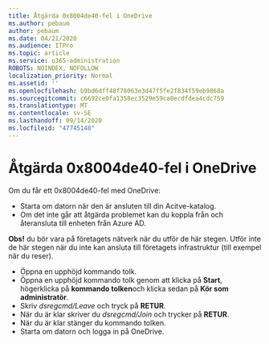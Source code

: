 ```yaml
---
title: Åtgärda 0x8004de40-fel i OneDrive
ms.author: pebaum
author: pebaum
ms.date: 04/21/2020
ms.audience: ITPro
ms.topic: article
ms.service: o365-administration
ROBOTS: NOINDEX, NOFOLLOW
localization_priority: Normal
ms.assetid: ''
ms.openlocfilehash: b9bd6dff48f78063e3d47f5fe2f834f59eb9868a
ms.sourcegitcommit: c6692ce0fa1358ec3529e59ca0ecdfdea4cdc759
ms.translationtype: MT
ms.contentlocale: sv-SE
ms.lasthandoff: 09/14/2020
ms.locfileid: "47745148"
---
```

# <a name="fix-0x8004de40-error-in-onedrive"></a>Åtgärda 0x8004de40-fel i OneDrive

Om du får ett 0x8004de40-fel med OneDrive:

- Starta om datorn när den är ansluten till din Acitve-katalog.
- Om det inte går att åtgärda problemet kan du koppla från och återansluta till enheten från Azure AD. 

**Obs!** du bör vara på företagets nätverk när du utför de här stegen. Utför inte de här stegen när du inte kan ansluta till företagets infrastruktur (till exempel när du reser). 

- Öppna en upphöjd kommando tolk. 
- Öppna en upphöjd kommando tolk genom att klicka på **Start**, högerklicka på **kommando tolken**och klicka sedan på **Kör som administratör**.
- Skriv *dsregcmd/Leave* och tryck på **RETUR**.
- När du är klar skriver du *dsregcmd/Join* och trycker på **RETUR**.
- När du är klar stänger du kommando tolken.
- Starta om datorn och logga in på OneDrive.